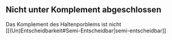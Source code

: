 ## Nicht unter Komplement abgeschlossen
Das Komplement des Haltenporblems ist nicht [[(Un)Entscheidbarkeit#Semi-Entscheidbar|semi-entscheidbar]] 